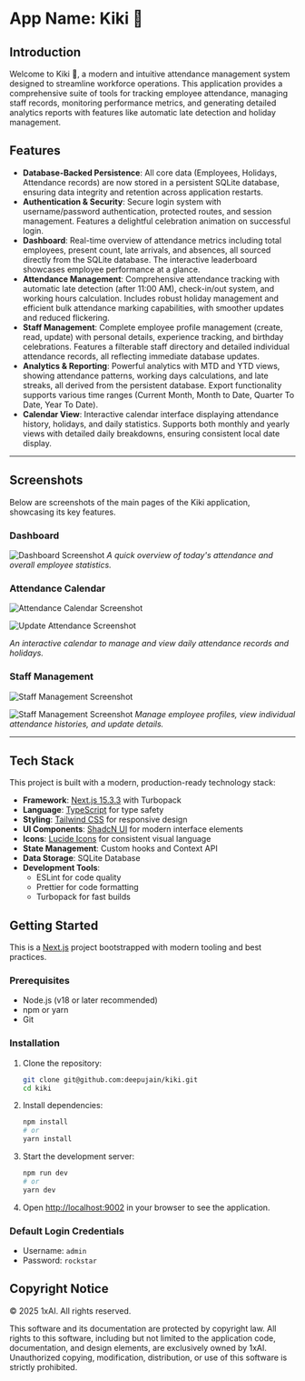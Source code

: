 # **App Name**: Kiki 🦀

## Introduction

Welcome to Kiki 🦀, a modern and intuitive attendance management system designed to streamline workforce operations. This application provides a comprehensive suite of tools for tracking employee attendance, managing staff records, monitoring performance metrics, and generating detailed analytics reports with features like automatic late detection and holiday management.

## Features

- **Database-Backed Persistence**: All core data (Employees, Holidays, Attendance records) are now stored in a persistent SQLite database, ensuring data integrity and retention across application restarts.
- **Authentication & Security**: Secure login system with username/password authentication, protected routes, and session management. Features a delightful celebration animation on successful login.
- **Dashboard**: Real-time overview of attendance metrics including total employees, present count, late arrivals, and absences, all sourced directly from the SQLite database. The interactive leaderboard showcases employee performance at a glance.
- **Attendance Management**: Comprehensive attendance tracking with automatic late detection (after 11:00 AM), check-in/out system, and working hours calculation. Includes robust holiday management and efficient bulk attendance marking capabilities, with smoother updates and reduced flickering.
- **Staff Management**: Complete employee profile management (create, read, update) with personal details, experience tracking, and birthday celebrations. Features a filterable staff directory and detailed individual attendance records, all reflecting immediate database updates.
- **Analytics & Reporting**: Powerful analytics with MTD and YTD views, showing attendance patterns, working days calculations, and late streaks, all derived from the persistent database. Export functionality supports various time ranges (Current Month, Month to Date, Quarter To Date, Year To Date).
- **Calendar View**: Interactive calendar interface displaying attendance history, holidays, and daily statistics. Supports both monthly and yearly views with detailed daily breakdowns, ensuring consistent local date display.

---

## Screenshots

Below are screenshots of the main pages of the Kiki application, showcasing its key features.

### Dashboard

![Dashboard Screenshot](/public/images/dashboard.png)
*A quick overview of today's attendance and overall employee statistics.*

### Attendance Calendar

![Attendance Calendar Screenshot](/public/images/attendance_calendar.png)

![Update Attendance Screenshot](/public/images/mark_attendance.png)

*An interactive calendar to manage and view daily attendance records and holidays.*

### Staff Management

![Staff Management Screenshot](/public/images/allemployees.png)

![Staff Management Screenshot](/public/images/staff_management.png)
*Manage employee profiles, view individual attendance histories, and update details.*

---

## Tech Stack

This project is built with a modern, production-ready technology stack:

- **Framework**: [Next.js 15.3.3](https://nextjs.org/) with Turbopack
- **Language**: [TypeScript](https://www.typescriptlang.org/) for type safety
- **Styling**: [Tailwind CSS](https://tailwindcss.com/) for responsive design
- **UI Components**: [ShadcN UI](https://ui.shadcn.com/) for modern interface elements
- **Icons**: [Lucide Icons](https://lucide.dev/) for consistent visual language
- **State Management**: Custom hooks and Context API
- **Data Storage**: SQLite Database
- **Development Tools**: 
  - ESLint for code quality
  - Prettier for code formatting
  - Turbopack for fast builds

## Getting Started

This is a [Next.js](https://nextjs.org/) project bootstrapped with modern tooling and best practices.

### Prerequisites

- Node.js (v18 or later recommended)
- npm or yarn
- Git

### Installation

1. Clone the repository:
   ```bash
   git clone git@github.com:deepujain/kiki.git
   cd kiki
   ```

2. Install dependencies:
   ```bash
   npm install
   # or
   yarn install
   ```

3. Start the development server:
   ```bash
   npm run dev
   # or
   yarn dev
   ```

4. Open [http://localhost:9002](http://localhost:9002) in your browser to see the application.

### Default Login Credentials
- Username: `admin`
- Password: `rockstar`


## Copyright Notice

© 2025 1xAI. All rights reserved.

This software and its documentation are protected by copyright law. All rights to this software, including but not limited to the application code, documentation, and design elements, are exclusively owned by 1xAI. Unauthorized copying, modification, distribution, or use of this software is strictly prohibited.